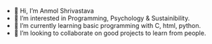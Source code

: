 - 👋 Hi, I’m Anmol Shrivastava
- 👀 I’m interested in Programming, Psychology & Sustainibility.
- 🌱 I’m currently learning basic programming with C, html, python.
- 💞️ I’m looking to collaborate on good projects to learn from people. 
  

<!---
anmolshrvstv/anmolshrvstv is a ✨ special ✨ repository because its `README.md` (this file) appears on your GitHub profile.
You can click the Preview link to take a look at your changes.
--->
